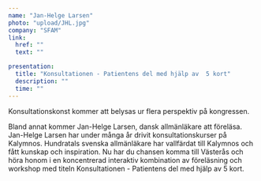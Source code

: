```yaml
---
name: "Jan-Helge Larsen"
photo: "upload/JHL.jpg"
company: "SFAM"
link:
  href: ""
  text: ""

presentation:
  title: "Konsultationen - Patientens del med hjälp av  5 kort"
  description: ""
  time: ""
---
```

Konsultationskonst kommer att belysas ur flera perspektiv på kongressen. 

Bland annat kommer Jan-Helge Larsen, dansk allmänläkare att föreläsa. Jan-Helge Larsen har under många år drivit konsultationskurser på Kalymnos. Hundratals svenska allmänläkare har vallfärdat till Kalymnos och fått kunskap och inspiration. Nu har du chansen komma till Västerås och höra honom i en koncentrerad interaktiv kombination av föreläsning och workshop med titeln Konsultationen - Patientens del med hjälp av  5 kort.